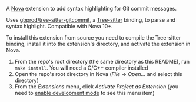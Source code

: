 A [Nova](https://nova.app/) extension to add syntax highlighting for Git commit messages.

Uses [gbprod/tree-sitter-gitcommit](https://github.com/gbprod/tree-sitter-gitcommit), a [Tree-sitter](https://tree-sitter.github.io/tree-sitter/) binding, to parse and syntax highlight. Compatible with Nova 10+.

To install this extension from source you need to compile the Tree-sitter binding, install it into the extension's directory, and activate the extension in Nova.

1. From the repo's root directory (the same directory as this README), run `make install`. You will need a C/C++ compiler installed
2. Open the repo's root directory in Nova (_File_ → _Open..._ and select this directory)
3. From the _Extensions_ menu, click _Activate Project as Extension_ (you need to [enable development mode](https://help.panic.com/nova/structuring-your-project/#enabling-development-mode) to see this menu item)
